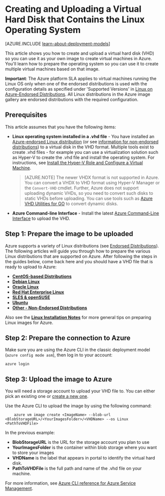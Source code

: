 <properties
	pageTitle="Create and upload a Linux VHD | Azure"
	description="Create and upload an Azure virtual hard disk (VHD) with the classic deployment model that contains the Linux operating system."
	services="virtual-machines-linux"
	documentationCenter=""
	authors="iainfoulds"
	manager="timlt"
	editor="tysonn"
	tags="azure-service-management"/>

<tags
	ms.service="virtual-machines-linux"
	ms.date="06/14/2016"
	wacn.date=""/>

# Creating and Uploading a Virtual Hard Disk that Contains the Linux Operating System

[AZURE.INCLUDE [learn-about-deployment-models](../includes/learn-about-deployment-models-classic-include.md)]

This article shows you how to create and upload a virtual hard disk (VHD) so you can use it as your own image to create virtual machines in Azure. You'll learn how to prepare the operating system so you can use it to create multiple virtual machines based on that image.

**Important**: The Azure platform SLA applies to virtual machines running the Linux OS only when one of the endorsed distributions is used with the configuration details as specified under 'Supported Versions' in [Linux on Azure-Endorsed Distributions](/documentation/articles/virtual-machines-linux-endorsed-distros/). All Linux distributions in the Azure image gallery are endorsed distributions with the required configuration.


## Prerequisites
This article assumes that you have the following items:

- **Linux operating system installed in a .vhd file**  - You have installed an [Azure-endorsed Linux distribution](/documentation/articles/virtual-machines-linux-endorsed-distros/) (or see [information for non-endorsed distributions](/documentation/articles/virtual-machines-linux-create-upload-generic/)) to a virtual disk in the VHD format. Multiple tools exist to create .vhd files - for example you can use a virtualization solution such as Hyper-V to create the .vhd file and install the operating system. For instructions, see [Install the Hyper-V Role and Configure a Virtual Machine](http://technet.microsoft.com/zh-cn/library/hh846766.aspx).

	> [AZURE.NOTE] The newer VHDX format is not supported in Azure. You can convert a VHDX to VHD format using Hyper-V Manager or the `Convert-VHD` cmdlet. Further, Azure does not support uploading dynamic VHDs, so you need to convert such disks to static VHDs before uploading. You can use tools such as [Azure VHD Utilities for GO](https://github.com/Microsoft/azure-vhd-utils-for-go) to convert dynamic disks.

- **Azure Command-line Interface** - Install the latest [Azure Command-Line Interface](/documentation/articles/virtual-machines-command-line-tools/) to upload the VHD.

<a id="prepimage"> </a>
## Step 1: Prepare the image to be uploaded

Azure supports a variety of Linux distributions (see [Endorsed Distributions](/documentation/articles/virtual-machines-linux-endorsed-distros/)). The following articles will guide you through how to prepare the various Linux distributions that are supported on Azure. After following the steps in the guides below, come back here and you should have a VHD file that is ready to upload to Azure:

- **[CentOS-based Distributions](/documentation/articles/virtual-machines-linux-create-upload-centos/)**
- **[Debian Linux](/documentation/articles/virtual-machines-linux-debian-create-upload-vhd/)**
- **[Oracle Linux](/documentation/articles/virtual-machines-linux-oracle-create-upload-vhd/)**
- **[Red Hat Enterprise Linux](/documentation/articles/virtual-machines-linux-redhat-create-upload-vhd/)**
- **[SLES & openSUSE](/documentation/articles/virtual-machines-linux-suse-create-upload-vhd/)**
- **[Ubuntu](/documentation/articles/virtual-machines-linux-create-upload-ubuntu/)**
- **[Other - Non-Endorsed Distributions](/documentation/articles/virtual-machines-linux-create-upload-generic/)**

Also see the **[Linux Installation Notes](/documentation/articles/virtual-machines-linux-create-upload-generic/#general-linux-installation-notes)** for more general tips on preparing Linux images for Azure.


<a id="connect"> </a>
## Step 2: Prepare the connection to Azure

Make sure you are using the Azure CLI in the classic deployment model (`azure config mode asm`), then log in to your account:

```
azure login
```


<a id="upload"> </a>
## Step 3: Upload the image to Azure

You will need a storage account to upload your VHD file to. You can either pick an existing one or [create a new one](/documentation/articles/storage-create-storage-account/).

Use the Azure CLI to upload the image by using the following command:

		azure vm image create <ImageName> --blob-url <BlobStorageURL>/<YourImagesFolder>/<VHDName> --os Linux <PathToVHDFile>

In the previous example:

- **BlobStorageURL** is the URL for the storage account you plan to use
- **YourImagesFolder** is the container within blob storage where you want to store your images
- **VHDName** is the label that appears in portal to identify the virtual hard disk.
- **PathToVHDFile** is the full path and name of the .vhd file on your machine.

For more information, see [Azure CLI reference for Azure Service Management](/documentation/articles/virtual-machines-command-line-tools/).

[Step 1: Prepare the image to be uploaded]: #prepimage
[Step 2: Prepare the connection to Azure]: #connect
[Step 3: Upload the image to Azure]: #upload
